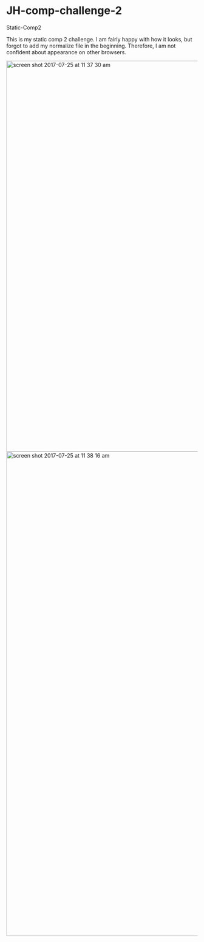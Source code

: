 # JH-comp-challenge-2
Static-Comp2

This is my static comp 2 challenge. I am fairly happy with how it looks, but forgot to add my normalize file in the beginning. Therefore, I am not confident about appearance on other browsers. 

<img width="1026" alt="screen shot 2017-07-25 at 11 37 30 am" src="https://user-images.githubusercontent.com/13769765/28585599-eef74394-712d-11e7-9da2-064b3f5cfd34.png">


<img width="1272" alt="screen shot 2017-07-25 at 11 38 16 am" src="https://user-images.githubusercontent.com/13769765/28585657-242214b8-712e-11e7-9743-a97583560518.png">
